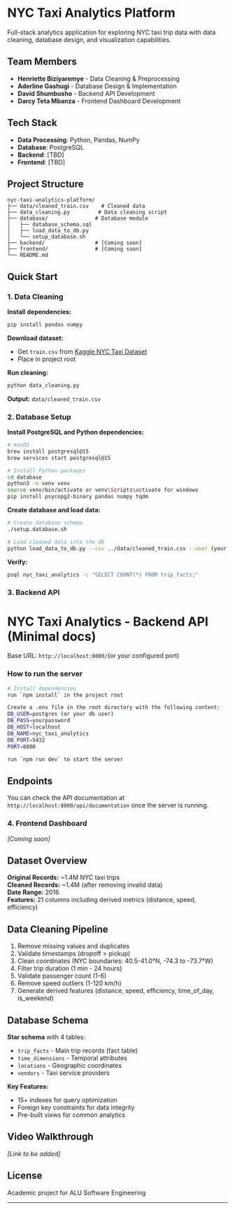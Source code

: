 # NYC Taxi Analytics Platform

Full-stack analytics application for exploring NYC taxi trip data with data cleaning, database design, and visualization capabilities.

## Team Members
- **Henriette Biziyaremye** - Data Cleaning & Preprocessing
- **Aderline Gashugi** - Database Design & Implementation
- **David Shumbusho** - Backend API Development
- **Darcy Teta Mbanza** - Frontend Dashboard Development

## Tech Stack
- **Data Processing**: Python, Pandas, NumPy
- **Database**: PostgreSQL
- **Backend**: [TBD]
- **Frontend**: [TBD]

## Project Structure
```
nyc-taxi-analytics-platform/
├── data/cleaned_train.csv    # Cleaned data
├── data_cleaning.py         # Data cleaning script
├── database/               # Database module
│   ├── database_schema.sql
│   ├── load_data_to_db.py
│   └── setup_database.sh
├── backend/                # [Coming soon]
├── frontend/               # [Coming soon]
└── README.md
```

## Quick Start

### 1. Data Cleaning

**Install dependencies:**
```bash
pip install pandas numpy
```

**Download dataset:**
- Get `train.csv` from [Kaggle NYC Taxi Dataset](https://www.kaggle.com/competitions/nyc-taxi-trip-duration/data)
- Place in project root

**Run cleaning:**
```bash
python data_cleaning.py
```

**Output:** `data/cleaned_train.csv`

### 2. Database Setup

**Install PostgreSQL and Python dependencies:**
```bash
# macOS
brew install postgresql@15
brew services start postgresql@15

# Install Python packages
cd database
python3 -m venv venv
source venv/bin/activate or venv\Scripts\activate for windows
pip install psycopg2-binary pandas numpy tqdm
```

**Create database and load data:**
```bash
# Create database schema
./setup.database.sh

# Load cleaned data into the db
python load_data_to_db.py --csv ../data/cleaned_train.csv --user (your db user) --password (db password)
```

**Verify:**
```bash
psql nyc_taxi_analytics -c "SELECT COUNT(*) FROM trip_facts;"
```

### 3. Backend API

# NYC Taxi Analytics - Backend API (Minimal docs)

Base URL: `http://localhost:8000/`(or your configured port)

### How to run the server
```bash
# Install dependencies
run `npm install` in the project root

Create a .env file in the root directory with the following content:
DB_USER=postgres (or your db user)
DB_PASS=yourpassword
DB_HOST=localhost
DB_NAME=nyc_taxi_analytics
DB_PORT=5432
PORT=8000

run `npm run dev` to start the server
```

## Endpoints

You can check the API documentation at `http://localhost:8000/api/documentation` once the server is running.

### 4. Frontend Dashboard
*[Coming soon]*

## Dataset Overview

**Original Records:** ~1.4M NYC taxi trips  
**Cleaned Records:** ~1.4M (after removing invalid data)  
**Date Range:** 2016  
**Features:** 21 columns including derived metrics (distance, speed, efficiency)

## Data Cleaning Pipeline

1. Remove missing values and duplicates
2. Validate timestamps (dropoff > pickup)
3. Clean coordinates (NYC boundaries: 40.5-41.0°N, -74.3 to -73.7°W)
4. Filter trip duration (1 min - 24 hours)
5. Validate passenger count (1-6)
6. Remove speed outliers (1-120 km/h)
7. Generate derived features (distance, speed, efficiency, time_of_day, is_weekend)

## Database Schema

**Star schema** with 4 tables:
- `trip_facts` - Main trip records (fact table)
- `time_dimensions` - Temporal attributes
- `locations` - Geographic coordinates
- `vendors` - Taxi service providers

**Key Features:**
- 15+ indexes for query optimization
- Foreign key constraints for data integrity
- Pre-built views for common analytics

## Video Walkthrough
*[Link to be added]*

## License
Academic project for ALU Software Engineering

---
